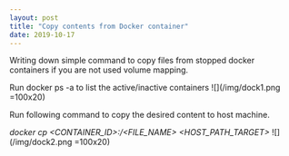 ```yaml
---
layout: post
title: "Copy contents from Docker container"
date: 2019-10-17
---
```


Writing down simple command to copy files from stopped docker containers if you are not used volume mapping.

Run docker ps -a to list the active/inactive containers
![](/img/dock1.png =100x20)

Run following command to copy the desired content to host machine.

*docker cp <CONTAINER_ID>:<LOCATION OF FILE INSIDE THE CONTAINER>/<FILE_NAME> <HOST_PATH_TARGET>*
![](/img/dock2.png =100x20)
